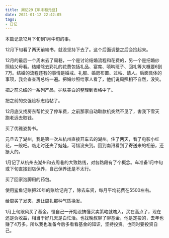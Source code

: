 ```yaml
---
title: 周记29【年末和元旦】
date: 2021-01-12 22:42:05
tags:
- 日记
---
```


本篇记录12月下旬到1月中旬的事。

12月下旬看了两天前端书，就没坚持下去了。这个后面调整之后会捡起来。

12月的最后一个周末去了周巷，一个是讨论结婚流程和花费的，另一个是把婚纱照给父母看。结婚除去彩礼的花费包括礼品、宴席、唢呐班子、回礼等大概要6到7万。结婚的流程还有的事情是婚戒、礼服、婚房布置、过帖、请人。后面具体的事项，我会查查再总结一遍。把婚纱照给家人看了，他们说周照相不自然，没笑。

把之前总结的一系列产品，护肤美白的整理到表格中了。

把之前的交强险标志给帖了。

12月底又找房东帮忙交了停车费，之前那家自动取款机突然不见了，害我下雪天跑老远去取钱。

买了优雅姿势书。

元旦去了湖州，我是第一次从杭州直接开车去的湖州。住了两天，看了电影小红花，一般吧。临走时还夹了娃娃，可惜没夹到。回到南浔看到了寄送来的相册，还挺大的。

1月记了从杭州去湖州和去周巷的大致路线，对各路段有了个概念。车准备1月中旬或下旬直接到店保养，自己保养还是不太行。

买了回家泡脚用的药包。

使用鲨鱼记账把20年的账给记完了，除去车贷，每月平均花费在5500左右。

给周买了发夹，想让周扎那种气质挽发。

1月上旬跟风买了基金，怪自己一开始没搞懂买卖策略就瞎入，买在高点了，现在还是负收益，相当于好几天是白忙活。也找晚叔聊了聊基金，他是定投的，去年也赚了4万多。所以我也准备今后多看看基金的知识，坚持投资。也同时要投资自己。

